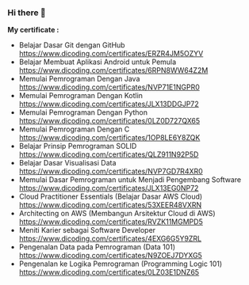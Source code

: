 ### Hi there 👋

**My certificate :**

* Belajar Dasar Git dengan GitHub https://www.dicoding.com/certificates/ERZR4JM5OZYV
* Belajar Membuat Aplikasi Android untuk Pemula https://www.dicoding.com/certificates/6RPN8WW64Z2M
* Memulai Pemrograman Dengan Java https://www.dicoding.com/certificates/NVP71E1NGPR0
* Memulai Pemrograman Dengan Kotlin  https://www.dicoding.com/certificates/JLX13DDGJP72
* Memulai Pemrograman Dengan Python https://www.dicoding.com/certificates/0LZ0D727QX65
* Memulai Pemrograman Dengan C https://www.dicoding.com/certificates/1OP8LE6Y8ZQK
* Belajar Prinsip Pemrograman SOLID https://www.dicoding.com/certificates/QLZ911N92P5D
* Belajar Dasar Visualisasi Data https://www.dicoding.com/certificates/NVP7GD7R4XR0
* Memulai Dasar Pemrograman untuk Menjadi Pengembang Software https://www.dicoding.com/certificates/JLX13EG0NP72
* Cloud Practitioner Essentials (Belajar Dasar AWS Cloud) https://www.dicoding.com/certificates/53XEER48VXRN
* Architecting on AWS (Membangun Arsitektur Cloud di AWS) https://www.dicoding.com/certificates/RVZK11MGMPD5
* Meniti Karier sebagai Software Developer https://www.dicoding.com/certificates/4EXG6G5Y9ZRL
* Pengenalan Data pada Pemrograman (Data 101) https://www.dicoding.com/certificates/N9ZOEJ7DYXG5
* Pengenalan ke Logika Pemrograman (Programming Logic 101) https://www.dicoding.com/certificates/0LZ03E1DNZ65

<!--
**haryodwi/haryodwi** is a ✨ _special_ ✨ repository because its `README.md` (this file) appears on your GitHub profile.

Here are some ideas to get you started:

- 🔭 I’m currently working on ...
- 🌱 I’m currently learning ..
- 👯 I’m looking to collaborate on ...
- 🤔 I’m looking for help with ...
- 💬 Ask me about ...
- 📫 How to reach me: ...
- 😄 Pronouns: ...
- ⚡ Fun fact: ...
-->
